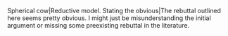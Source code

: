 Spherical cow|Reductive model.
Stating the obvious|The rebuttal outlined here seems pretty obvious. I might just be misunderstanding the initial argument or missing some preexisting rebuttal in the literature.
